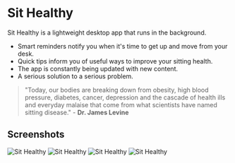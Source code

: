 # Sit Healthy
Sit Healthy is a lightweight desktop app that runs in the background. 


- Smart reminders notify you when it's time to get up and move from your desk. 
- Quick tips inform you of useful ways to improve your sitting health. 
- The app is constantly being updated with new content. 
- A serious solution to a serious problem.


> "Today, our bodies are breaking down from obesity, high blood pressure, diabetes, cancer, depression and the cascade of health ills and everyday malaise that come from what scientists have named sitting disease." - **Dr. James Levine**

## Screenshots

![Sit Healthy](https://deskrelief.co.uk/img/feature/feature-1.jpg "Sit Healthy")
![Sit Healthy](https://deskrelief.co.uk/img/feature/feature-2.jpg "Sit Healthy")
![Sit Healthy](https://deskrelief.co.uk/img/feature/feature-3.jpg "Sit Healthy")
![Sit Healthy](https://deskrelief.co.uk/img/feature/feature-4.jpg "Sit Healthy")
